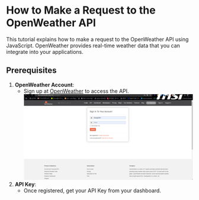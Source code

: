 # How to Make a Request to the OpenWeather API

This tutorial explains how to make a request to the OpenWeather API using JavaScript. OpenWeather provides real-time weather data that you can integrate into your applications.

## Prerequisites

1. **OpenWeather Account**:
   - Sign up at [OpenWeather](https://openweathermap.org/) to access the API.
     ![Page](Test_Api_Call_OpenWeatherMap/Photos/PageOpenWeather.png)
2. **API Key**:
   - Once registered, get your API Key from your dashboard.

